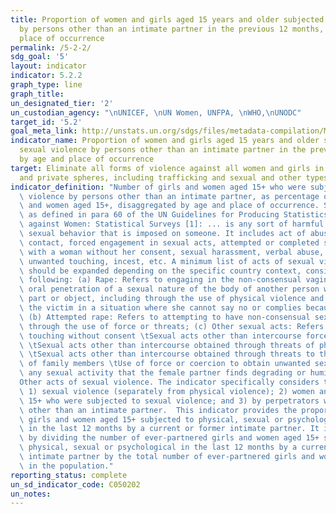 ```yaml
---
title: Proportion of women and girls aged 15 years and older subjected to sexual violence
  by persons other than an intimate partner in the previous 12 months, by age and
  place of occurrence
permalink: /5-2-2/
sdg_goal: '5'
layout: indicator
indicator: 5.2.2
graph_type: line
graph_title:
un_designated_tier: '2'
un_custodian_agency: "\nUNICEF, \nUN Women, UNFPA, \nWHO,\nUNODC"
target_id: '5.2'
goal_meta_link: http://unstats.un.org/sdgs/files/metadata-compilation/Metadata-Goal-5.pdf
indicator_name: Proportion of women and girls aged 15 years and older subjected to
  sexual violence by persons other than an intimate partner in the previous 12 months,
  by age and place of occurrence
target: Eliminate all forms of violence against all women and girls in the public
  and private spheres, including trafficking and sexual and other types of exploitation
indicator_definition: "Number of girls and women aged 15+ who were subjected to sexual\
  \ violence by persons other than an intimate partner, as percentage of all girls\
  \ and women aged 15+, disaggregated by age and place of occurrence. Sexual violence\
  \ as defined in para 60 of the UN Guidelines for Producing Statistics on Violence\
  \ against Women: Statistical Surveys [1]: ... is any sort of harmful or unwanted\
  \ sexual behavior that is imposed on someone. It includes act of abusive sexual\
  \ contact, forced engagement in sexual acts, attempted or completed sexual acts\
  \ with a woman without her consent, sexual harassment, verbal abuse, threats, exposure,\
  \ unwanted touching, incest, etc. A minimum list of acts of sexual violence, which\
  \ should be expanded depending on the specific country context, consists of the\
  \ following: (a) Rape: Refers to engaging in the non-consensual vaginal, anal, or\
  \ oral penetration of a sexual nature of the body of another person with any bodily\
  \ part or object, including through the use of physical violence and by putting\
  \ the victim in a situation where she cannot say no or complies because of fear;\
  \ (b) Attempted rape: Refers to attempting to have non-consensual sexual intercourse\
  \ through the use of force or threats; (c) Other sexual acts: Refers to: \tIntimate\
  \ touching without consent \tSexual acts other than intercourse forced by money\
  \ \tSexual acts other than intercourse obtained through threats of physical violence\
  \ \tSexual acts other than intercourse obtained through threats to the well-being\
  \ of family members \tUse of force or coercion to obtain unwanted sexual acts or\
  \ any sexual activity that the female partner finds degrading or humiliating \t\
  Other acts of sexual violence. The indicator specifically considers the following:\
  \ 1) sexual violence (separately from physical violence); 2) women and girls aged\
  \ 15+ who were subjected to sexual violence; and 3) by perpetrators who are persons\
  \ other than an intimate partner.  This indicator provides the proportion of ever-partnered\
  \ girls and women aged 15+ subjected to physical, sexual or psychological violence\
  \ in the last 12 months by a current or former intimate partner. It is calculated\
  \ by dividing the number of ever-partnered girls and women aged 15+ subjected to\
  \ physical, sexual or psychological in the last 12 months by a current or former\
  \ intimate partner by the total number of ever-partnered girls and women aged 15+\
  \ in the population."
reporting_status: complete
un_sd_indicator_code: C050202
un_notes:
---
```

